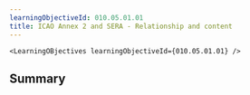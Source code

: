 ```yaml
---
learningObjectiveId: 010.05.01.01
title: ICAO Annex 2 and SERA - Relationship and content
---
```


```tsx eval
<LearningOBjectives learningObjectiveId={010.05.01.01} />
```

## Summary
